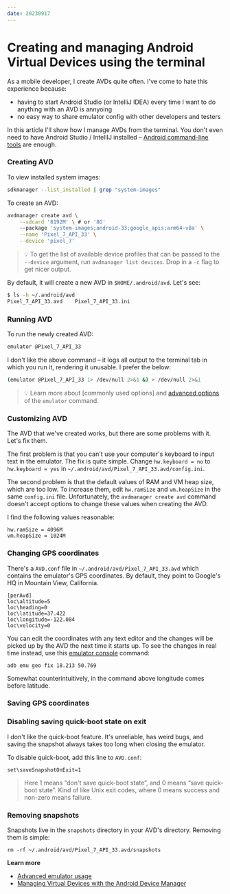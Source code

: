 ```yaml
---
date: 20230917
---
```


# Creating and managing Android Virtual Devices using the terminal

As a mobile developer, I create AVDs quite often. I've come to hate this
experience because:

- having to start Android Studio (or IntelliJ IDEA) every time I want to do
  anything with an AVD is annyoing
- no easy way to share emulator config with other developers and testers

In this article I'll show how I manage AVDs from the terminal. You don't even
need to have Android Studio / IntellIJ installed – [Android command-line
tools](https://developer.android.com/studio/command-line) are enough.

### Creating AVD

To view installed system images:

```bash
sdkmanager --list_installed | grep "system-images"
```

To create an AVD:

```bash
avdmanager create avd \
	--sdcard '8192M' \ # or '8G'
	--package 'system-images;android-33;google_apis;arm64-v8a' \
	--name 'Pixel_7_API_33' \
	--device 'pixel_7'
```

> 💡 To get the list of available device profiles that can be passed to the
> `--device` argument, run `avdmanager list devices`. Drop in a `-c` flag to get
> nicer output.

By default, it will create a new AVD in `$HOME/.android/avd`. Let's see:

```bash
$ ls -h ~/.android/avd
Pixel_7_API_33.avd    Pixel_7_API_33.ini
```

### Running AVD

To run the newly created AVD:

```bash
emulator @Pixel_7_API_33
```

I don't like the above command – it logs all output to the terminal tab in which
you run it, rendering it unusable. I prefer the below:

```bash
(emulator @Pixel_7_API_33 1> /dev/null 2>&1 &) > /dev/null 2>&1
```

> 💡 Learn more about [commonly used options] and [advanced options] of the
> `emulator` command.

</aside>

### Customizing AVD

The AVD that we've created works, but there are some problems with it. Let's fix
them.

The first problem is that you can't use your computer's keyboard to input text
in the emulator. The fix is quite simple. Change `hw.keyboard = no` to
`hw.keyboard = yes` in `~/.android/avd/Pixel_7_API_33.avd/config.ini`.

The second problem is that the default values of RAM and VM heap size, which are
too low. To increase them, edit `hw.ramSize` and `vm.heapSize` in the same
`config.ini` file. Unfortunately, the `avdmanager create avd` command doesn't
accept options to change these values when creating the AVD.

I find the following values reasonable:

```
hw.ramSize = 4096M
vm.heapSize = 1024M
```

### Changing GPS coordinates

There's a `AVD.conf` file in `~/.android/avd/Pixel_7_API_33.avd` which contains
the emulator's GPS coordinates. By default, they point to Google's HQ in
Mountain View, California.

```
[perAvd]
loc\altitude=5
loc\heading=0
loc\latitude=37.422
loc\longitude=-122.084
loc\velocity=0
```

You can edit the coordinates with any text editor and the changes will be picked
up by the AVD the next time it starts up. To see the changes in real time
instead, use this [emulator console] command:

```
adb emu geo fix 18.213 50.769
```

Somewhat counterintuitively, in the command above longitude comes before
latitude.

### Saving GPS coordinates

### Disabling saving quick-boot state on exit

I don't like the quick-boot feature. It's unreliable, has weird bugs, and saving
the snapshot always takes too long when closing the emulator.

To disable quick-boot, add this line to `AVD.conf`:

```
set\saveSnapshotOnExit=1
```

> Here 1 means “don't save quick-boot state”, and 0 means “save quick-boot
> state”. Kind of like Unix exit codes, where 0 means success and non-zero means
> failure.

### Removing snapshots

Snapshots live in the `snapshots` directory in your AVD's directory. Removing
them is simple:

```
rm -rf ~/.android/avd/Pixel_7_API_33.avd/snapshots
```

**Learn more**

- [Advanced emulator usage](https://developer.android.com/studio/run/emulator-commandline#common)
- [Managing Virtual Devices with the Android Device Manager](https://learn.microsoft.com/en-us/xamarin/android/get-started/installation/android-emulator/device-manager)

[advanced options]: https://developer.android.com/studio/run/emulator-commandline
[advanced emulator usage]: https://developer.android.com/studio/run/advanced-emulator-usage
[emulator console]: https://developer.android.com/studio/run/emulator-console
